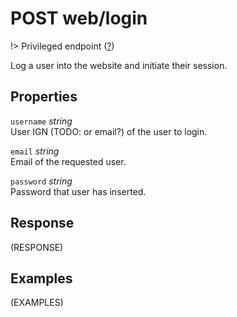 # <span class="badge badge-light">POST</span> <span class="badge badge-light">web/login</span>

!> Privileged endpoint ([?](privileged.md))

Log a user into the website and initiate their session.

## Properties

`username` *string*  
User IGN (TODO: or email?) of the user to login.

`email` *string*  
Email of the requested user.

`password` *string*  
Password that user has inserted.


## Response

(RESPONSE)

## Examples

(EXAMPLES)
